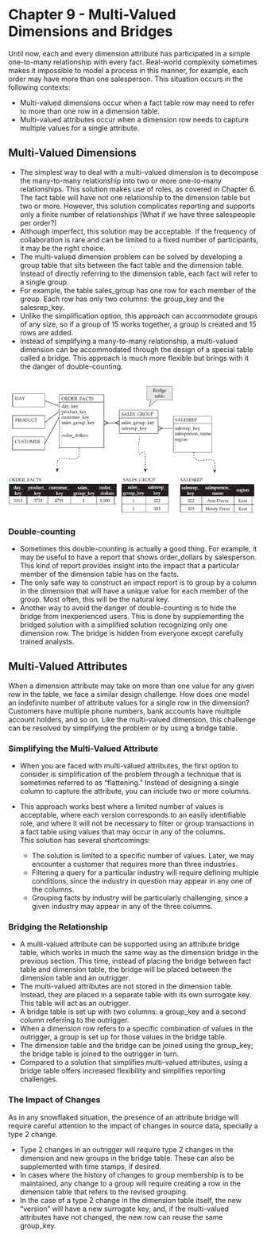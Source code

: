 # Chapter 9 - Multi-Valued Dimensions and Bridges

Until now, each and every dimension attribute has participated in a simple one-to-many relationship with every fact. Real-world complexity sometimes makes it
impossible to model a process in this manner, for example, each order may have more than one salesperson. This situation occurs in the following contexts:  

- Multi-valued dimensions occur when a fact table row may need to refer to more than one row in a dimension table.  
- Multi-valued attributes occur when a dimension row needs to capture multiple values for a single attribute.  

## Multi-Valued Dimensions

- The simplest way to deal with a multi-valued dimension is to decompose the many-to-many relationship into two or more one-to-many relationships. This solution makes use of roles, as covered in Chapter 6. The fact table will have not one relationship to the dimension table but two or more. However, this solution complicates reporting and supports only a finite number of relationships (What if we have three salespeople per order?)
- Although imperfect, this solution may be acceptable. If the frequency of collaboration is rare and can be limited to a fixed number of participants, it may be the right choice.
- The multi-valued dimension problem can be solved by developing a group table that sits between the fact table and the dimension table. Instead of directly referring to the dimension table, each fact will refer to a single group.
- For example, the table sales_group has one row for each member of the group. Each row has only two columns: the group_key and the salesrep_key.
- Unlike the simplification option, this approach can accommodate groups of any size, so if a group of 15 works together, a group is created and 15 rows are added.
- Instead of simplifying a many-to-many relationship, a multi-valued dimension can be accommodated through the design of a special table called a bridge. This approach is much more flexible but brings with it the danger of double-counting.

![Bridge Table](https://github.com/STEFANOVIVAS/star-schema-notes/blob/main/images/bridge_table.png)

### Double-counting
- Sometimes this double-counting is actually a good thing. For example, it may be useful to have a report that shows order_dollars by salesperson. This kind of report provides insight into the impact that a particular member of the dimension table has on the facts.
- The only safe way to construct an impact report is to group by a column in the dimension that will have a unique value for each member of the group. Most often, this will be the natural key.
- Another way to avoid the danger of double-counting is to hide the bridge from inexperienced users. This is done by supplementing the bridged solution with a simplified solution recognizing only one dimension row. The bridge is hidden from everyone except carefully trained analysts.

## Multi-Valued Attributes

When a dimension attribute may take on more than one value for any given row in the table, we face a similar design challenge. How does one model an indefinite number of attribute values for a single row in the dimension? Customers have multiple phone numbers, bank accounts have multiple account holders, and so on.
Like the multi-valued dimension, this challenge can be resolved by simplifying the problem or by using a bridge table.

### Simplifying the Multi-Valued Attribute
- When you are faced with multi-valued attributes, the first option to consider is simplification of the problem through a technique that is sometimes referred to as “flattening.” Instead of designing a single column to capture the attribute, you can include two or more columns.
- This approach works best where a limited number of values is acceptable, where each version corresponds to an easily identifiable role, and where it will not be necessary to filter or group transactions in a fact table using values that may occur in any of the columns.  
This solution has several shortcomings:

    -  The solution is limited to a specific number of values. Later, we may encounter a customer that requires more than three industries.
    -  Filtering a query for a particular industry will require defining multiple conditions, since the industry in question may appear in any one of the columns.
    -  Grouping facts by industry will be particularly challenging, since a given industry may appear in any of the three columns.

### Bridging the Relationship
- A multi-valued attribute can be supported using an attribute bridge table, which works in much the same way as the dimension bridge in the previous section. This time, instead of placing the bridge between fact table and dimension table, the bridge will be placed between the dimension table and an outrigger.
- The multi-valued attributes are not stored in the dimension table. Instead, they are placed in a separate table with its own surrogate key. This table will act as an outrigger.
- A bridge table is set up with two columns: a group_key and a second column referring to the outrigger.
- When a dimension row refers to a specific combination of values in the outrigger, a group is set up for those values in the bridge table.
- The dimension table and the bridge can be joined using the group_key; the bridge table is joined to the outrigger in turn.
- Compared to a solution that simplifies multi-valued attributes, using a bridge table offers increased flexibility and simplifies reporting challenges.

### The Impact of Changes
As in any snowflaked situation, the presence of an attribute bridge will require careful attention to the impact of changes in source data, specially a type 2 change.
- Type 2 changes in an outrigger will require type 2 changes in the dimension and new groups in the bridge table. These can also be supplemented with time stamps, if desired.
- In cases where the history of changes to group membership is to be maintained, any change to a group will require creating a row in the dimension table that refers to the revised grouping.
- In the case of a type 2 change in the dimension table itself, the new “version” will have a new surrogate key, and, if the multi-valued attributes have not changed, the new row can reuse the same group_key.
